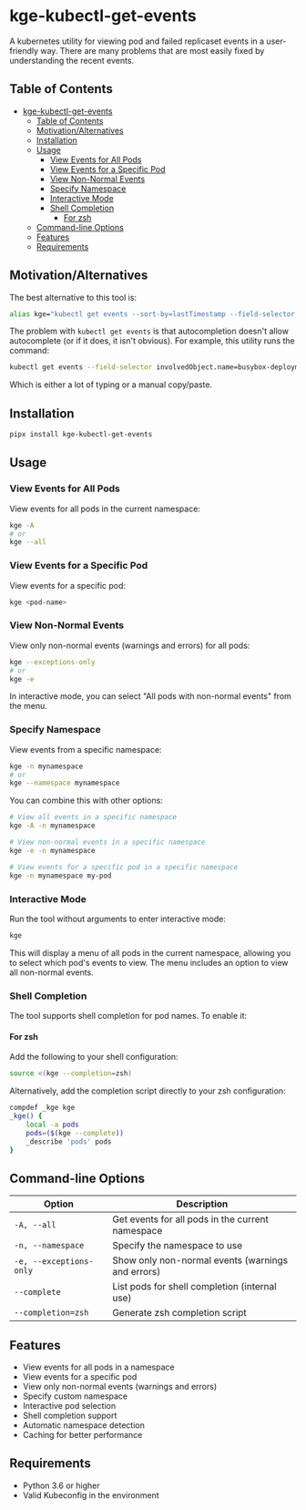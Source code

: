 # kge-kubectl-get-events

A kubernetes utility for viewing pod and failed replicaset events in a user-friendly way.
There are many problems that are most easily fixed by understanding the recent events.

## Table of Contents

- [kge-kubectl-get-events](#kge-kubectl-get-events)
  - [Table of Contents](#table-of-contents)
  - [Motivation/Alternatives](#motivationalternatives)
  - [Installation](#installation)
  - [Usage](#usage)
    - [View Events for All Pods](#view-events-for-all-pods)
    - [View Events for a Specific Pod](#view-events-for-a-specific-pod)
    - [View Non-Normal Events](#view-non-normal-events)
    - [Specify Namespace](#specify-namespace)
    - [Interactive Mode](#interactive-mode)
    - [Shell Completion](#shell-completion)
      - [For zsh](#for-zsh)
  - [Command-line Options](#command-line-options)
  - [Features](#features)
  - [Requirements](#requirements)

## Motivation/Alternatives

The best alternative to this tool is:

```sh
alias kge="kubectl get events --sort-by=lastTimestamp --field-selector type!=Normal"
```

The problem with `kubectl get events` is that autocompletion doesn't allow autocomplete (or if it does, it isn't obvious).
For example, this utility runs the command:

```sh
kubectl get events --field-selector involvedObject.name=busybox-deployment-7f49499c8
```

Which is either a lot of typing or a manual copy/paste.

## Installation

```bash
pipx install kge-kubectl-get-events
```

## Usage

### View Events for All Pods

View events for all pods in the current namespace:

```bash
kge -A
# or
kge --all
```

### View Events for a Specific Pod

View events for a specific pod:

```bash
kge <pod-name>
```

### View Non-Normal Events

View only non-normal events (warnings and errors) for all pods:

```bash
kge --exceptions-only
# or
kge -e
```

In interactive mode, you can select "All pods with non-normal events" from the menu.

### Specify Namespace

View events from a specific namespace:

```bash
kge -n mynamespace
# or
kge --namespace mynamespace
```

You can combine this with other options:

```bash
# View all events in a specific namespace
kge -A -n mynamespace

# View non-normal events in a specific namespace
kge -e -n mynamespace

# View events for a specific pod in a specific namespace
kge -n mynamespace my-pod
```

### Interactive Mode

Run the tool without arguments to enter interactive mode:

```bash
kge
```

This will display a menu of all pods in the current namespace, allowing you to select which pod's events to view. The menu includes an option to view all non-normal events.

### Shell Completion

The tool supports shell completion for pod names. To enable it:

#### For zsh

Add the following to your shell configuration:

```bash
source <(kge --completion=zsh)
```

Alternatively, add the completion script directly to your zsh configuration:

```bash
compdef _kge kge
_kge() {
    local -a pods
    pods=($(kge --complete))
    _describe 'pods' pods
}
```

## Command-line Options

| Option | Description |
|--------|-------------|
| `-A, --all` | Get events for all pods in the current namespace |
| `-n, --namespace` | Specify the namespace to use |
| `-e, --exceptions-only` | Show only non-normal events (warnings and errors) |
| `--complete` | List pods for shell completion (internal use) |
| `--completion=zsh` | Generate zsh completion script |

## Features

- View events for all pods in a namespace
- View events for a specific pod
- View only non-normal events (warnings and errors)
- Specify custom namespace
- Interactive pod selection
- Shell completion support
- Automatic namespace detection
- Caching for better performance

## Requirements

- Python 3.6 or higher
- Valid Kubeconfig in the environment
